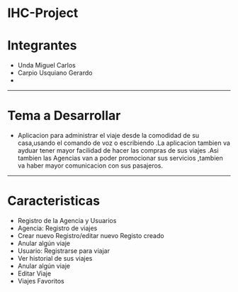 # IHC-Project
# Integrantes
* Unda Miguel Carlos     
* Carpio Usquiano Gerardo
* 
*****
# Tema a Desarrollar
* Aplicacion para administrar el viaje desde la comodidad de su casa,usando el comando de voz o escribiendo .La aplicacion tambien va ayduar tener mayor facilidad de hacer las compras de sus viajes .Asi tambien las Agencias van a poder promocionar sus servicios ,tambien va haber mayor comunicacion con sus pasajeros.
*****
# Caracteristicas
* Registro de la Agencia y Usuarios
* Agencia: Registro de viajes
* Crear nuevo Registro/editar nuevo Registo creado
* Anular algún viaje
* Usuario: Registrarse para viajar
* Ver historial de sus viajes
* Anular algún viaje
* Editar Viaje
* Viajes Favoritos
